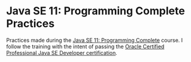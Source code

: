 # Java SE 11: Programming Complete Practices
Practices made during the [Java SE 11: Programming Complete](https://learn.oracle.com/ols/course/java-se-programming-complete/82508/85200) course. I follow the training with the intent of passing the [Oracle Certified Professional Java SE Developer certification](https://learn.oracle.com/ols/learning-path/oracle-certified-professional-java-se-developer-register-now-for-25/82508/85217).

